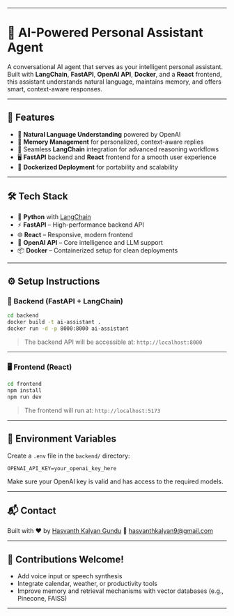 
---


# 🤖 AI-Powered Personal Assistant Agent

A conversational AI agent that serves as your intelligent personal assistant. Built with **LangChain**, **FastAPI**, **OpenAI API**, **Docker**, and a **React** frontend, this assistant understands natural language, maintains memory, and offers smart, context-aware responses.

---

## 🚀 Features

- 💬 **Natural Language Understanding** powered by OpenAI
- 🧠 **Memory Management** for personalized, context-aware replies
- 🔗 Seamless **LangChain** integration for advanced reasoning workflows
- 🖥️ **FastAPI** backend and **React** frontend for a smooth user experience
- 🐳 **Dockerized Deployment** for portability and scalability

---

## 🛠️ Tech Stack

- 🐍 **Python** with [LangChain](https://www.langchain.com/)
- ⚡ **FastAPI** – High-performance backend API
- 🌐 **React** – Responsive, modern frontend
- 🧠 **OpenAI API** – Core intelligence and LLM support
- 📦 **Docker** – Containerized setup for clean deployments



---

## ⚙️ Setup Instructions

### 🧠 Backend (FastAPI + LangChain)

```bash
cd backend
docker build -t ai-assistant .
docker run -d -p 8000:8000 ai-assistant
````

> The backend API will be accessible at: `http://localhost:8000`

---

### 🖥️ Frontend (React)

```bash
cd frontend
npm install
npm run dev
```

> The frontend will run at: `http://localhost:5173`

---

## 🔐 Environment Variables

Create a `.env` file in the `backend/` directory:

```env
OPENAI_API_KEY=your_openai_key_here
```

Make sure your OpenAI key is valid and has access to the required models.

---

## 📬 Contact

Built with ❤️ by [Hasvanth Kalyan Gundu](https://www.linkedin.com/in/hasvanth-kalyan-g-13538a148)
📧 [hasvanthkalyan9@gmail.com](mailto:hasvanthkalyan9@gmail.com)

---

## 🙌 Contributions Welcome!

* Add voice input or speech synthesis
* Integrate calendar, weather, or productivity tools
* Improve memory and retrieval mechanisms with vector databases (e.g., Pinecone, FAISS)

---

